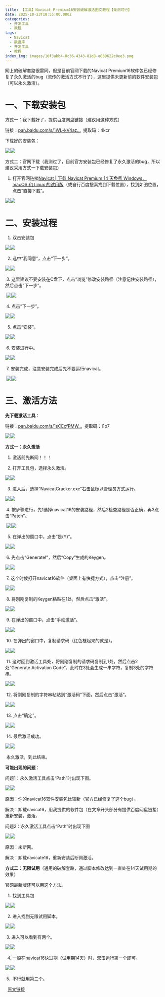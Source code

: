 ```yaml
---
title: 【工具】Navicat Premium16安装破解激活图文教程【亲测可行】
date: 2025-10-23T10:55:00.000Z
categories: 
  - 开发工具
  - 教程
tags:
  - Navicat
  - 数据库
  - 开发工具
  - 教程
index_img: images/10f3abb4-8c36-4343-81d8-e839622c0ee3.png
---
```


网上的破解套路很雷同，但是目前官网下载的Navicat Premium16软件包已经修复了永久激活的bug（流传的激活方式不行了），这里提供未更新前的软件安装包（可以永久激活）。

# 一、下载安装包

方式一：我下载好了，提供百度网盘链接（建议用这种方式）

链接：[pan.baidu.com/s/1WL-kV4az…](https://pan.baidu.com/s/1WL-kV4azfXb99FennDM-ZQ "https://pan.baidu.com/s/1WL-kV4azfXb99FennDM-ZQ")   
提取码：4kcr 

下载好的安装包：

![](https://p3-juejin.byteimg.com/tos-cn-i-k3u1fbpfcp/68f70c892f4741eeba7efcdde2f3dae9~tplv-k3u1fbpfcp-jj-mark:3024:0:0:0:q75.awebp#?w=933&h=131&s=17403&e=png&b=fffefe)![](https://p3-juejin.byteimg.com/tos-cn-i-k3u1fbpfcp/4397ff75548b48758ebe048308cba8a2~tplv-k3u1fbpfcp-jj-mark:3024:0:0:0:q75.awebp#?w=1&h=1&s=43&e=gif&b=00ff80)​

方式二：官网下载（我测过了，目前官方安装包已经修复了永久激活的bug，所以建议采用方式一下载安装包）

1.  打开官网链接[Navicat | 下载 Navicat Premium 14 天免费 Windows、macOS 和 Linux 的试用版](https://www.navicat.com.cn/download/navicat-premium "https://www.navicat.com.cn/download/navicat-premium")（或自行百度搜索找到下载位置），找到如图位置，点击“直接下载”。

![](https://p3-juejin.byteimg.com/tos-cn-i-k3u1fbpfcp/96be1bbc4c10479880e596879b9dc115~tplv-k3u1fbpfcp-jj-mark:3024:0:0:0:q75.awebp#?w=924&h=828&s=70325&e=png&b=ffffff)![](https://p3-juejin.byteimg.com/tos-cn-i-k3u1fbpfcp/5f709f3b2e1e4cd19724d043d5c31f6b~tplv-k3u1fbpfcp-jj-mark:3024:0:0:0:q75.awebp#?w=1&h=1&s=43&e=gif&b=00ff80)​

# 二、安装过程

1.  双击安装包

![](https://p3-juejin.byteimg.com/tos-cn-i-k3u1fbpfcp/9cbfb4d1956f4d48ae52f48a87481417~tplv-k3u1fbpfcp-jj-mark:3024:0:0:0:q75.awebp#?w=768&h=610&s=72544&e=png&b=fdfcfc)![](https://p3-juejin.byteimg.com/tos-cn-i-k3u1fbpfcp/5da37b5863714087a177bf625935fb65~tplv-k3u1fbpfcp-jj-mark:3024:0:0:0:q75.awebp#?w=1&h=1&s=43&e=gif&b=00ff80)​

2.  选中“我同意”，点击“下一步”。 

![](https://p3-juejin.byteimg.com/tos-cn-i-k3u1fbpfcp/d1d4353c2b9e4dff9b764e2ff75dd29a~tplv-k3u1fbpfcp-jj-mark:3024:0:0:0:q75.awebp#?w=768&h=610&s=84617&e=png&b=f6f5f5)![](https://p3-juejin.byteimg.com/tos-cn-i-k3u1fbpfcp/2de4607e49984e89b6043a1f53dc9715~tplv-k3u1fbpfcp-jj-mark:3024:0:0:0:q75.awebp#?w=1&h=1&s=43&e=gif&b=00ff80)​

 3. 这里建议不要安装在C盘下，点击“浏览”修改安装路径（注意记住安装路径），然后点击“下一步”。

 ![](https://p3-juejin.byteimg.com/tos-cn-i-k3u1fbpfcp/2f7043bdc6084517a2ba92e3756f8b13~tplv-k3u1fbpfcp-jj-mark:3024:0:0:0:q75.awebp#?w=768&h=610&s=59678&e=png&b=f2f1f1)![](https://p3-juejin.byteimg.com/tos-cn-i-k3u1fbpfcp/d2bf76de4bef49eba528aaf815182a6d~tplv-k3u1fbpfcp-jj-mark:3024:0:0:0:q75.awebp#?w=1&h=1&s=43&e=gif&b=00ff80)​

 4. 点击“下一步”。

![](https://p3-juejin.byteimg.com/tos-cn-i-k3u1fbpfcp/9781759e874245fcbfdf1d6c8735f6dd~tplv-k3u1fbpfcp-jj-mark:3024:0:0:0:q75.awebp#?w=768&h=610&s=43361&e=png&b=f1f0f0)![](https://p3-juejin.byteimg.com/tos-cn-i-k3u1fbpfcp/357c3b7ab5d645e9b31538a40ba17a7e~tplv-k3u1fbpfcp-jj-mark:3024:0:0:0:q75.awebp#?w=1&h=1&s=43&e=gif&b=00ff80)​

5.  点击“安装”。 

![](https://p3-juejin.byteimg.com/tos-cn-i-k3u1fbpfcp/7959275fa063486397e01b86d1664cb5~tplv-k3u1fbpfcp-jj-mark:3024:0:0:0:q75.awebp#?w=768&h=610&s=46079&e=png&b=f1f0f0)![](https://p3-juejin.byteimg.com/tos-cn-i-k3u1fbpfcp/6ee4e6ba3d8c4c5bbb1e7196b1141005~tplv-k3u1fbpfcp-jj-mark:3024:0:0:0:q75.awebp#?w=1&h=1&s=43&e=gif&b=00ff80)​

 6. 安装进行中。

![](https://p3-juejin.byteimg.com/tos-cn-i-k3u1fbpfcp/1327c7677c82499da2258097a8752d26~tplv-k3u1fbpfcp-jj-mark:3024:0:0:0:q75.awebp#?w=768&h=610&s=37653&e=png&b=f1f0f0)![](https://p3-juejin.byteimg.com/tos-cn-i-k3u1fbpfcp/0c49a78307824b5bbed89bd4e7b156d1~tplv-k3u1fbpfcp-jj-mark:3024:0:0:0:q75.awebp#?w=1&h=1&s=43&e=gif&b=00ff80)​

 7. 安装完成，注意安装完成后先不要运行navicat。

 ![](https://p3-juejin.byteimg.com/tos-cn-i-k3u1fbpfcp/a19863236434419c9fbeea66d68318d1~tplv-k3u1fbpfcp-jj-mark:3024:0:0:0:q75.awebp#?w=768&h=610&s=66524&e=png&b=faf9f9)![](https://p3-juejin.byteimg.com/tos-cn-i-k3u1fbpfcp/a0ff417c7d3d45469e25d73734a544ae~tplv-k3u1fbpfcp-jj-mark:3024:0:0:0:q75.awebp#?w=1&h=1&s=43&e=gif&b=00ff80)​

# 三、激活方法

**先下载激活工具**：

链接：[pan.baidu.com/s/1sCExfPMW…](https://pan.baidu.com/s/1sCExfPMWYVvXguEM9BNcMw "https://pan.baidu.com/s/1sCExfPMWYVvXguEM9BNcMw")   
提取码：l1p7 

![](https://p3-juejin.byteimg.com/tos-cn-i-k3u1fbpfcp/e322840095bd4f5e9552e4af801d2c44~tplv-k3u1fbpfcp-jj-mark:3024:0:0:0:q75.awebp#?w=958&h=60&s=9524&e=png&b=ffffff)![](https://p3-juejin.byteimg.com/tos-cn-i-k3u1fbpfcp/06bb3a749b194ca6bc82bbd9b642eb10~tplv-k3u1fbpfcp-jj-mark:3024:0:0:0:q75.awebp#?w=1&h=1&s=43&e=gif&b=00ff80)​

**方式一：永久激活**

1.  激活前先断网！！！
    
2.  打开工具包，选择永久激活。
    

![](https://p3-juejin.byteimg.com/tos-cn-i-k3u1fbpfcp/925041cda9db4520a58973eef25014b5~tplv-k3u1fbpfcp-jj-mark:3024:0:0:0:q75.awebp#?w=798&h=130&s=17595&e=png&b=ffffff)![](https://p3-juejin.byteimg.com/tos-cn-i-k3u1fbpfcp/aa49a04e187141c5ad945c0316d41b8d~tplv-k3u1fbpfcp-jj-mark:3024:0:0:0:q75.awebp#?w=1&h=1&s=43&e=gif&b=00ff80)​

3.  进入后，选择“NavicatCracker.exe”右击鼠标以管理员方式运行。

![](https://p3-juejin.byteimg.com/tos-cn-i-k3u1fbpfcp/7748dffd499442329d916dd2561ef303~tplv-k3u1fbpfcp-jj-mark:3024:0:0:0:q75.awebp#?w=878&h=143&s=18751&e=png&b=ffffff)![](https://p3-juejin.byteimg.com/tos-cn-i-k3u1fbpfcp/14ad4a4f619d43009c7d9ad9d1b48bb4~tplv-k3u1fbpfcp-jj-mark:3024:0:0:0:q75.awebp#?w=1&h=1&s=43&e=gif&b=00ff80)​

 4. 按步骤进行，先1选择navicat16的安装路径，然后2检查路径是否正确，再3点击“Patch”。

 ![](https://p3-juejin.byteimg.com/tos-cn-i-k3u1fbpfcp/e1d8ee37799d494c87324a9e1c42ca5d~tplv-k3u1fbpfcp-jj-mark:3024:0:0:0:q75.awebp#?w=865&h=1036&s=275170&e=png&b=f3f2f2)![](https://p3-juejin.byteimg.com/tos-cn-i-k3u1fbpfcp/691b984c8f3b4171b5c5d8b08b6ff6a0~tplv-k3u1fbpfcp-jj-mark:3024:0:0:0:q75.awebp#?w=1&h=1&s=43&e=gif&b=00ff80)​

5.  在弹出的窗口中，点击“是(Y)”。

![](https://p3-juejin.byteimg.com/tos-cn-i-k3u1fbpfcp/d84eec92b3f142eeb2c048577a578e21~tplv-k3u1fbpfcp-jj-mark:3024:0:0:0:q75.awebp#?w=513&h=271&s=46176&e=png&b=f5f4f4)![](https://p3-juejin.byteimg.com/tos-cn-i-k3u1fbpfcp/fb537fd6ddd04638a37c0ad034c07194~tplv-k3u1fbpfcp-jj-mark:3024:0:0:0:q75.awebp#?w=1&h=1&s=43&e=gif&b=00ff80)​

 6. 先点击“Generate!”，然后“Copy”生成的Keygen。

![](https://p3-juejin.byteimg.com/tos-cn-i-k3u1fbpfcp/fa4bf950553d48719774cc1a5e2b79dd~tplv-k3u1fbpfcp-jj-mark:3024:0:0:0:q75.awebp#?w=865&h=1036&s=274534&e=png&b=f3f2f2)![](https://p3-juejin.byteimg.com/tos-cn-i-k3u1fbpfcp/747067c89b2f474f9ea7bdfc95c31956~tplv-k3u1fbpfcp-jj-mark:3024:0:0:0:q75.awebp#?w=1&h=1&s=43&e=gif&b=00ff80)​

 7. 这个时候打开navicat16软件（桌面上有快捷方式），点击“注册”。

![](https://p3-juejin.byteimg.com/tos-cn-i-k3u1fbpfcp/f0df75111e35460c87738976f2c24c70~tplv-k3u1fbpfcp-jj-mark:3024:0:0:0:q75.awebp#?w=865&h=722&s=138790&e=png&b=f5f4f4)![](https://p3-juejin.byteimg.com/tos-cn-i-k3u1fbpfcp/25acbb9f7bae4bdfa155bcf858a70bff~tplv-k3u1fbpfcp-jj-mark:3024:0:0:0:q75.awebp#?w=1&h=1&s=43&e=gif&b=00ff80)​

 8. 将刚刚复制的Keygen粘贴在1处，然后点击“激活”。

![](https://p3-juejin.byteimg.com/tos-cn-i-k3u1fbpfcp/55922ced3f464c669a848693dd57fbb6~tplv-k3u1fbpfcp-jj-mark:3024:0:0:0:q75.awebp#?w=865&h=484&s=75283&e=png&b=fefdfd)![](https://p3-juejin.byteimg.com/tos-cn-i-k3u1fbpfcp/483ee68bf177498c9d5a683075c25b17~tplv-k3u1fbpfcp-jj-mark:3024:0:0:0:q75.awebp#?w=1&h=1&s=43&e=gif&b=00ff80)​

 9. 在弹出的窗口中，点击“手动激活”。

![](https://p3-juejin.byteimg.com/tos-cn-i-k3u1fbpfcp/75124396f7744f22bfbd114006e1e7e7~tplv-k3u1fbpfcp-jj-mark:3024:0:0:0:q75.awebp#?w=865&h=215&s=85646&e=png&b=f1eeee)![](https://p3-juejin.byteimg.com/tos-cn-i-k3u1fbpfcp/b2c55c1947314b3ebf2860d41b0cbe1c~tplv-k3u1fbpfcp-jj-mark:3024:0:0:0:q75.awebp#?w=1&h=1&s=43&e=gif&b=00ff80)​

 10. 在弹出的窗口中，复制请求码（红色框起来的就是）。

![](https://p3-juejin.byteimg.com/tos-cn-i-k3u1fbpfcp/f2f65d01d075479d86910d537f5c6e53~tplv-k3u1fbpfcp-jj-mark:3024:0:0:0:q75.awebp#?w=865&h=899&s=174079&e=png&b=fefdfd)![](https://p3-juejin.byteimg.com/tos-cn-i-k3u1fbpfcp/be1d99d24ab941228a140fd9d9c9f4b2~tplv-k3u1fbpfcp-jj-mark:3024:0:0:0:q75.awebp#?w=1&h=1&s=43&e=gif&b=00ff80)​

 11. 这时回到激活工具处，将刚刚复制的请求码复制到1处，然后点击2处“Generate Activation Code”，此时在3处会生成一串字符，复制3处的字符串。

![](https://p3-juejin.byteimg.com/tos-cn-i-k3u1fbpfcp/0f382086e0104c3db519ebbae67f9a2f~tplv-k3u1fbpfcp-jj-mark:3024:0:0:0:q75.awebp#?w=865&h=1036&s=539517&e=png&b=f3f1f1)![](https://p3-juejin.byteimg.com/tos-cn-i-k3u1fbpfcp/2d30522c813c4f75ae9c8b30b07b1227~tplv-k3u1fbpfcp-jj-mark:3024:0:0:0:q75.awebp#?w=1&h=1&s=43&e=gif&b=00ff80)​

 12. 将刚刚复制的字符串粘贴到“激活码”下面，然后点击“激活”。

![](https://p3-juejin.byteimg.com/tos-cn-i-k3u1fbpfcp/11c3c028e86842889c8b0e003d860ee5~tplv-k3u1fbpfcp-jj-mark:3024:0:0:0:q75.awebp#?w=865&h=899&s=268375&e=png&b=fefdfd)![](https://p3-juejin.byteimg.com/tos-cn-i-k3u1fbpfcp/714a96e2f54249b7b8107c74e20e0460~tplv-k3u1fbpfcp-jj-mark:3024:0:0:0:q75.awebp#?w=1&h=1&s=43&e=gif&b=00ff80)​

 13. 点击“确定”。

![](https://p3-juejin.byteimg.com/tos-cn-i-k3u1fbpfcp/b218470007384908897f73efc9db4404~tplv-k3u1fbpfcp-jj-mark:3024:0:0:0:q75.awebp#?w=356&h=194&s=25908&e=png&b=f1eeee)![](https://p3-juejin.byteimg.com/tos-cn-i-k3u1fbpfcp/46a5a55221cc49c09ca8ddfe934536fc~tplv-k3u1fbpfcp-jj-mark:3024:0:0:0:q75.awebp#?w=1&h=1&s=43&e=gif&b=00ff80)​

 14. 最后激活成功。

![](https://p3-juejin.byteimg.com/tos-cn-i-k3u1fbpfcp/bc058f97627e47f8b41cf68083e5cef0~tplv-k3u1fbpfcp-jj-mark:3024:0:0:0:q75.awebp#?w=828&h=590&s=50521&e=png&b=fefdfd)![](https://p3-juejin.byteimg.com/tos-cn-i-k3u1fbpfcp/528e7256a0c24c14b60cd80b6e975aad~tplv-k3u1fbpfcp-jj-mark:3024:0:0:0:q75.awebp#?w=1&h=1&s=43&e=gif&b=00ff80)​

 永久激活，到此结束。

**可能出现的问题**：

问题1：永久激活工具点击“Path”时出现下图。

![](https://p3-juejin.byteimg.com/tos-cn-i-k3u1fbpfcp/4048471a82f44612979b48f4cfb6a4a1~tplv-k3u1fbpfcp-jj-mark:3024:0:0:0:q75.awebp#?w=740&h=316&s=74487&e=png&b=f6f4f4)![](https://p3-juejin.byteimg.com/tos-cn-i-k3u1fbpfcp/37169133f71542658653f9f03cfee507~tplv-k3u1fbpfcp-jj-mark:3024:0:0:0:q75.awebp#?w=1&h=1&s=43&e=gif&b=00ff80)​

原因：你的navicat16软件安装包比较新（官方已经修复了这个bug）。

解决：卸载navicat6，用我提供的软件包（在文章开头部分有提供百度网盘链接）重新安装，激活。

问题2：永久激活工具点击“Path”时出现下图

![](https://p3-juejin.byteimg.com/tos-cn-i-k3u1fbpfcp/6a256f54a40e438c9e461d8c754173c0~tplv-k3u1fbpfcp-jj-mark:3024:0:0:0:q75.awebp#?w=503&h=257&s=56653&e=png&b=f9f8f8)![](https://p3-juejin.byteimg.com/tos-cn-i-k3u1fbpfcp/8c2ee6a382444042880fd6d06316dac3~tplv-k3u1fbpfcp-jj-mark:3024:0:0:0:q75.awebp#?w=1&h=1&s=43&e=gif&b=00ff80)​

原因：未断网。

解决：卸载navicate16，重新安装后断网激活。

**方式二：无限试用**（通用的破解套路，通过脚本修改达到一直处在14天试用期的效果）

官网最新版还可以用这个方法。

1.  找到工具包

![](https://p3-juejin.byteimg.com/tos-cn-i-k3u1fbpfcp/d38f9ec178b6487d8bbb5cac823e3b33~tplv-k3u1fbpfcp-jj-mark:3024:0:0:0:q75.awebp#?w=909&h=102&s=14065&e=png&b=fefdfd)![](https://p3-juejin.byteimg.com/tos-cn-i-k3u1fbpfcp/2de5aa547e714a269f38acfdd0eda58b~tplv-k3u1fbpfcp-jj-mark:3024:0:0:0:q75.awebp#?w=1&h=1&s=43&e=gif&b=00ff80)​

2.  进入找到无限试用脚本。 

![](https://p3-juejin.byteimg.com/tos-cn-i-k3u1fbpfcp/c16151805ae6409899a5c611b62b9b0d~tplv-k3u1fbpfcp-jj-mark:3024:0:0:0:q75.awebp#?w=864&h=108&s=15334&e=png&b=ffffff)![](https://p3-juejin.byteimg.com/tos-cn-i-k3u1fbpfcp/a0e16fcc634647d2927a0923fa11eb35~tplv-k3u1fbpfcp-jj-mark:3024:0:0:0:q75.awebp#?w=1&h=1&s=43&e=gif&b=00ff80)​

 3. 进入可以看到有两个。

![](https://p3-juejin.byteimg.com/tos-cn-i-k3u1fbpfcp/9a32e4562de942b093fe3ff4e0f3f18f~tplv-k3u1fbpfcp-jj-mark:3024:0:0:0:q75.awebp#?w=915&h=127&s=20208&e=png&b=ffffff)![](https://p3-juejin.byteimg.com/tos-cn-i-k3u1fbpfcp/971d6771a42e4e04afc329b57858b079~tplv-k3u1fbpfcp-jj-mark:3024:0:0:0:q75.awebp#?w=1&h=1&s=43&e=gif&b=00ff80)​

4.  一般在navicat16快过期（试用期14天）时，双击运行第一个即可。 

![](https://p3-juejin.byteimg.com/tos-cn-i-k3u1fbpfcp/2d6d692243b7429881bcf62943ad7400~tplv-k3u1fbpfcp-jj-mark:3024:0:0:0:q75.awebp#?w=1412&h=263&s=51641&e=png&b=131313)![](https://p3-juejin.byteimg.com/tos-cn-i-k3u1fbpfcp/556bc76b23f340d1b2fc0c607ca485da~tplv-k3u1fbpfcp-jj-mark:3024:0:0:0:q75.awebp#?w=1&h=1&s=43&e=gif&b=00ff80)​

 5.  不行就用第二个。

  [原文链接](https://www.cnblogs.com/securecode/articles/17475757.html "https://www.cnblogs.com/securecode/articles/17475757.html")